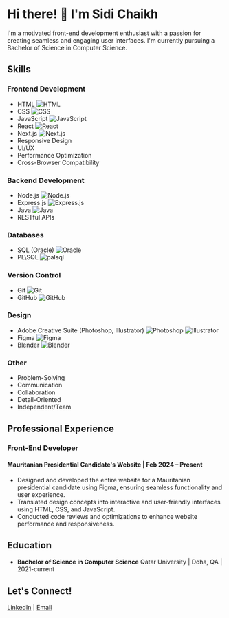 <!-- Replace the placeholders with your information -->

# Hi there! 👋 I'm Sidi Chaikh

I'm a motivated front-end development enthusiast with a passion for creating seamless and engaging user interfaces. I'm currently pursuing a Bachelor of Science in Computer Science.

## Skills

### Frontend Development
- HTML ![HTML](https://img.shields.io/badge/-HTML-E34F26?logo=html5&logoColor=white)
- CSS ![CSS](https://img.shields.io/badge/-CSS-1572B6?logo=css3&logoColor=white)
- JavaScript ![JavaScript](https://img.shields.io/badge/-JavaScript-F7DF1E?logo=javascript&logoColor=black)
- React ![React](https://img.shields.io/badge/-React-61DAFB?logo=react&logoColor=white)
- Next.js ![Next.js](https://img.shields.io/badge/-Next.js-000000?logo=next.js&logoColor=white)
- Responsive Design
- UI/UX
- Performance Optimization
- Cross-Browser Compatibility 

### Backend Development
- Node.js ![Node.js](https://img.shields.io/badge/-Node.js-339933?logo=node.js&logoColor=white)
- Express.js ![Express.js](https://img.shields.io/badge/-Express.js-000000?logo=express&logoColor=white)
- Java ![Java](https://img.shields.io/badge/-Java-007396?logo=java&logoColor=white)
- RESTful APIs 

### Databases
- SQL (Oracle) ![Oracle](https://img.shields.io/badge/-Oracle-F80000?logo=oracle&logoColor=white)
- PL\SQL ![palsql](https://img.shields.io/badge/-palsql-4479A1?logo=mysql&logoColor=white)

### Version Control
- Git ![Git](https://img.shields.io/badge/-Git-F05032?logo=git&logoColor=white)
- GitHub ![GitHub](https://img.shields.io/badge/-GitHub-181717?logo=github&logoColor=white)

### Design
- Adobe Creative Suite (Photoshop, Illustrator) ![Photoshop](https://img.shields.io/badge/-Photoshop-31A8FF?logo=adobe-photoshop&logoColor=white) ![Illustrator](https://img.shields.io/badge/-Illustrator-FF9A00?logo=adobe-illustrator&logoColor=white)
- Figma ![Figma](https://img.shields.io/badge/-Figma-F24E1E?logo=figma&logoColor=white)
- Blender ![Blender](https://img.shields.io/badge/-Blender-F5792A?logo=blender&logoColor=white)

### Other
- Problem-Solving
- Communication
- Collaboration
- Detail-Oriented
- Independent/Team

## Professional Experience

### Front-End Developer
#### Mauritanian Presidential Candidate's Website | Feb 2024 – Present
- Designed and developed the entire website for a Mauritanian presidential candidate using Figma, ensuring seamless functionality and user experience.
- Translated design concepts into interactive and user-friendly interfaces using HTML, CSS, and JavaScript.
- Conducted code reviews and optimizations to enhance website performance and responsiveness.

## Education

- **Bachelor of Science in Computer Science**
  Qatar University | Doha, QA | 2021-current

## Let's Connect!

[LinkedIn](https://www.linkedin.com/in/sidi-mohamed-360450219/) | [Email](mailto:sidi34308s@gmail.com)
